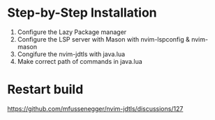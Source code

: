 # Step-by-Step Installation
1. Configure the Lazy Package manager
2. Configure the LSP server with Mason with nvim-lspconfig & nvim-mason
3. Congifure the nvim-jdtls with java.lua
4. Make correct path of commands in java.lua

# Restart build
https://github.com/mfussenegger/nvim-jdtls/discussions/127
